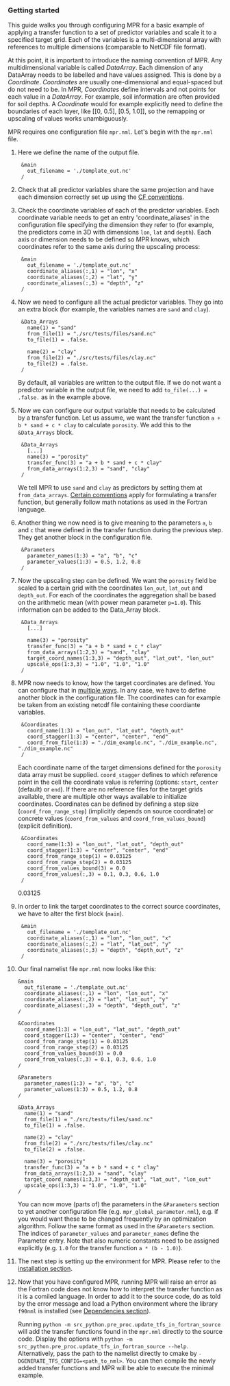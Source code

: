 ### Getting started

This guide walks you through configuring MPR for a basic example of applying
a transfer function to a set of predictor variables and scale it
to a specified target grid. Each of the variables is a multi-dimensional array with references to multiple dimensions (comparable to NetCDF file format).

At this point, it is important to introduce the naming convention of MPR.
Any multidimensional variable is called _DataArray_.
Each dimension of any DataArray needs to be labelled and have values assigned.
This is done by a _Coordinate_. _Coordinates_ are usually one-dimensional and equal-spaced but do not need to be.
In MPR, _Coordinates_ define intervals and not points for each value in a _DataArray_.
For example, soil information are often provided for soil depths.
A _Coordinate_ would for example explicitly need to define the boundaries of each layer, 
like [[0, 0.5], [0.5, 1.0]], so the remapping or upscaling of values works unambiguously.

MPR requires one configuration file `mpr.nml`. Let's begin with the `mpr.nml` file. 

1. Here we define the name of the output file.
   
        &main
          out_filename = './template_out.nc'
        /

2. Check that all predictor variables share the same projection and have each dimension correctly set up using the [CF conventions](https://cfconventions.org/Data/cf-conventions/cf-conventions-1.10/cf-conventions.html#coordinate-types).

3. Check the coordinate variables of each of the predictor variables.
    Each coordinate variable needs to get an entry 'coordinate_aliases' in the configuration file 
    specifying the dimension they refer to (for example,
    the predictors come in 3D with dimensions `lon`, `lat` and `depth`). 
    Each axis or dimension needs to be defined so MPR knows, which coordinates refer to the same axis during the upscaling process:

        &main
          out_filename = './template_out.nc'
          coordinate_aliases(:,1) = "lon", "x"
          coordinate_aliases(:,2) = "lat", "y"
          coordinate_aliases(:,3) = "depth", "z"
        /
	
4. Now we need to configure all the actual predictor variables.
    They go into an extra block (for example, the variables names
    are `sand` and `clay`).
   
        &Data_Arrays
          name(1) = "sand"
          from_file(1) = "./src/tests/files/sand.nc"
          to_file(1) = .false.
		  
          name(2) = "clay"
          from_file(2) = "./src/tests/files/clay.nc"
          to_file(2) = .false.
        /
   
    By default, all variables are written to the output file.
    If we do not want a predictor variable in the output file,
    we need to add `to_file(...) = .false.` as in the example above.
   
5. Now we can configure our output variable that needs to be calculated by
    a transfer function. Let us assume, we want the transfer function
    `a + b * sand + c * clay` to calculate `porosity`. We add this to the
    `&Data_Arrays` block. 
   
        &Data_Arrays
          [...]
          name(3) = "porosity"
          transfer_func(3) = "a + b * sand + c * clay"
          from_data_arrays(1:2,3) = "sand", "clay"
        /

    We tell MPR to use `sand` and `clay` as predictors by setting them
    at `from_data_arrays`. [Certain conventions](05_configuration.md) apply for formulating a transfer function,
    but generally follow math notations as used in the Fortran language.
   
6. Another thing we now need is to give meaning
    to the parameters `a`, `b` and `c` that were defined in the transfer function during the previous step. 
    They get another block in the configuration file.
   
        &Parameters
          parameter_names(1:3) = "a", "b", "c"
          parameter_values(1:3) = 0.5, 1.2, 0.8
        /
   
7. Now the upscaling step can be defined. We want the `porosity` field 
    be scaled to a certain grid with the coordinates
    `lon_out`, `lat_out` and `depth_out`. For each of the coordinates
    the aggregation shall be based on the arithmetic mean (with 
    power mean parameter `p=1.0`). This information can be added to the Data_Array block.
		
        &Data_Arrays
          [...]
		  
          name(3) = "porosity"
          transfer_func(3) = "a + b * sand + c * clay"
          from_data_arrays(1:2,3) = "sand", "clay"
          target_coord_names(1:3,3) = "depth_out", "lat_out", "lon_out"
          upscale_ops(1:3,3) = "1.0", "1.0", "1.0"
        /

8. MPR now needs to know, how the target coordinates are defined. You can
    configure that in [multiple ways](05_configuration.md). In any case, we have to define
    another block in the configuration file. The coordinates can for
    example be taken from an existing netcdf file containing these 
    coordiante variables. 
  
        &Coordinates
          coord_name(1:3) = "lon_out", "lat_out", "depth_out"
          coord_stagger(1:3) = "center", "center", "end"
          coord_from_file(1:3) = "./dim_example.nc", "./dim_example.nc", "./dim_example.nc"
        /

    Each coordinate name of the target dimensions defined for the `porosity` data array
    must be supplied. `coord_stagger` defines to which reference point in the cell the coordinate
    value is referring (options: `start`, `center` (default) or `end`).
    If there are no reference files for the target grids available, there are multiple other ways available to initialize coordinates.
    Coordinates can be defined by defining a step size (`coord_from_range_step`) (implicitly depends on source coordinate) 
    or concrete values (`coord_from_values` and `coord_from_values_bound`) (explicit definition).  

        &Coordinates
          coord_name(1:3) = "lon_out", "lat_out", "depth_out"
          coord_stagger(1:3) = "center", "center", "end"
          coord_from_range_step(1) = 0.03125
          coord_from_range_step(2) = 0.03125
          coord_from_values_bound(3) = 0.0
          coord_from_values(:,3) = 0.1, 0.3, 0.6, 1.0
        /
    0.03125

9. In order to link the target coordinates to the correct source coordinates, we have to
    alter the first block (`main`).
  
        &main
          out_filename = './template_out.nc'
          coordinate_aliases(:,1) = "lon", "lon_out", "x"
          coordinate_aliases(:,2) = "lat", "lat_out", "y"
          coordinate_aliases(:,3) = "depth", "depth_out", "z"
        /
   
10. Our final namelist file `mpr.nml` now looks like this:

        &main
          out_filename = './template_out.nc'
          coordinate_aliases(:,1) = "lon", "lon_out", "x"
          coordinate_aliases(:,2) = "lat", "lat_out", "y"
          coordinate_aliases(:,3) = "depth", "depth_out", "z"
        /
		
        &Coordinates
          coord_name(1:3) = "lon_out", "lat_out", "depth_out"
          coord_stagger(1:3) = "center", "center", "end"
          coord_from_range_step(1) = 0.03125
          coord_from_range_step(2) = 0.03125
          coord_from_values_bound(3) = 0.0
          coord_from_values(:,3) = 0.1, 0.3, 0.6, 1.0
        /
		
        &Parameters
          parameter_names(1:3) = "a", "b", "c"
          parameter_values(1:3) = 0.5, 1.2, 0.8
        /
		
        &Data_Arrays
          name(1) = "sand"
          from_file(1) = "./src/tests/files/sand.nc"
          to_file(1) = .false.
		  
          name(2) = "clay"
          from_file(2) = "./src/tests/files/clay.nc"
          to_file(2) = .false.
		  
          name(3) = "porosity"
          transfer_func(3) = "a + b * sand + c * clay"
          from_data_arrays(1:2,3) = "sand", "clay"
          target_coord_names(1:3,3) = "depth_out", "lat_out", "lon_out"
          upscale_ops(1:3,3) = "1.0", "1.0", "1.0"
        /
     
    You can now move (parts of) the parameters in the `&Parameters` section to yet another configuration file (e.g. `mpr_global_parameter.nml`),
    e.g. if you would want these to be changed frequently by an optimization algorithm.
    Follow the same format as used in the `&Parameters` section.
    The indices of `parameter_values` and `parameter_names` define the Parameter entry.
    Note that also numeric constants need to be assigned explicitly (e.g. `1.0` for the transfer function `a * (b - 1.0)`).

11. The next step is setting up the environment for MPR. 
    Please refer to the [installation section](03_installation.md).

12. Now that you have configured MPR, running MPR will raise
    an error as the Fortran code does not know how to interpret
    the transfer function as it is a comiled language. 
    In order to add it to the source code, do as
    told by the error message and load a Python environment where
    the library `f90nml` is installed (see [Dependencies section](02_dependencies.md)).
     
    Running `python -m src_python.pre_proc.update_tfs_in_fortran_source` will add the transfer
    functions found in the `mpr.nml` directly to the source code.
    Display the options with `python -m src_python.pre_proc.update_tfs_in_fortran_source --help`.
    Alternatively, pass the path to the namelist directly to cmake by `-DGENERATE_TFS_CONFIG=<path_to_nml>`.
    You can then compile the newly added transfer functions and MPR will be able to execute the
    minimal example.